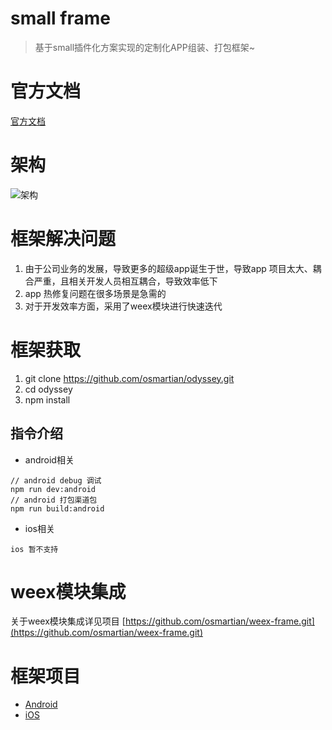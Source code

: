 # small frame

> 基于small插件化方案实现的定制化APP组装、打包框架~

# 官方文档

[官方文档](http://code.wequick.net/Small/cn/home)

# 架构

![架构](https://camo.githubusercontent.com/798b51f0fb90a0ece76381cb807e19fafe930bd6/687474703a2f2f636f64652e7765717569636b2e6e65742f6173736574732f696d616765732f736d616c6c2d6172636869746563747572652e706e67)

# 框架解决问题

1. 由于公司业务的发展，导致更多的超级app诞生于世，导致app 项目太大、耦合严重，且相关开发人员相互耦合，导致效率低下
2. app 热修复问题在很多场景是急需的
3. 对于开发效率方面，采用了weex模块进行快速迭代

# 框架获取

1. git clone https://github.com/osmartian/odyssey.git
2. cd odyssey
3. npm install

## 指令介绍

* android相关

```
// android debug 调试
npm run dev:android
// android 打包渠道包
npm run build:android
```

* ios相关

```
ios 暂不支持
```

# weex模块集成

关于weex模块集成详见项目 [https://github.com/osmartian/weex-frame.git](https://github.com/osmartian/weex-frame.git)

# 框架项目

* [Android](/android)
* [iOS](/ios)